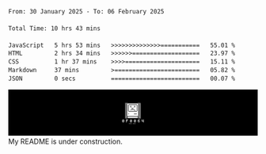 <!--START_SECTION:waka-->

```txt
From: 30 January 2025 - To: 06 February 2025

Total Time: 10 hrs 43 mins

JavaScript   5 hrs 53 mins   >>>>>>>>>>>>>>===========   55.01 %
HTML         2 hrs 34 mins   >>>>>>===================   23.97 %
CSS          1 hr 37 mins    >>>>=====================   15.11 %
Markdown     37 mins         >========================   05.82 %
JSON         0 secs          =========================   00.07 %
```

<!--END_SECTION:waka-->

<img src="https://raw.githubusercontent.com/n3xta/image-hosting/main/img/202411032331174.png"/>
My README is under construction. 
